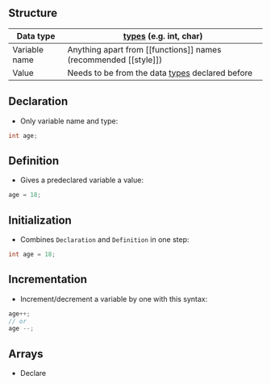 ## Structure

| Data type     | [types](types.md) (e.g. int, char)                              |
| ------------- | --------------------------------------------------------------- |
| Variable name | Anything apart from [[functions]] names (recommended [[style]]) |
| Value         | Needs to be from the data [types](types.md) declared before     |

## Declaration
- Only variable name and type:
```c
int age;
```

## Definition
- Gives a predeclared variable a value:
```c
age = 18;
```

## Initialization
- Combines `Declaration` and `Definition` in one step:
```c
int age = 18;
```

## Incrementation

- Increment/decrement a variable by one with this syntax:
```c
age++;
// or
age --;
```


## Arrays

- Declare